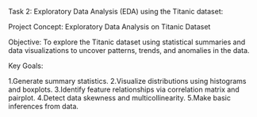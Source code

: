 Task 2: Exploratory Data Analysis (EDA) using the Titanic dataset:

Project Concept: Exploratory Data Analysis on Titanic Dataset

Objective:
To explore the Titanic dataset using statistical summaries and data visualizations to uncover patterns, trends, and anomalies in the data.

Key Goals:

1.Generate summary statistics.
2.Visualize distributions using histograms and boxplots.
3.Identify feature relationships via correlation matrix and pairplot.
4.Detect data skewness and multicollinearity.
5.Make basic inferences from data.


